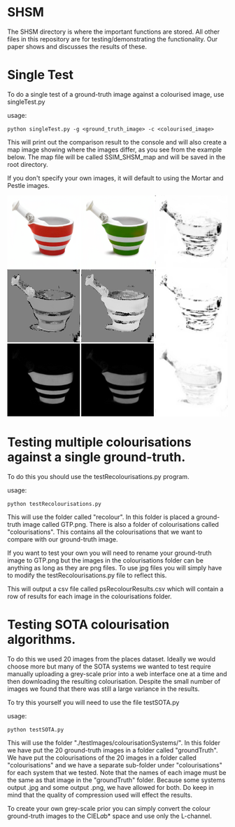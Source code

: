# SHSM

The SHSM directory is where the important functions are stored.  All other
files in this repository are for testing/demonstrating the functionality.
Our paper shows and discusses the results of these.

# Single Test
To do a single test of a ground-truth image against a colourised image, use
singleTest.py

usage:
```shell
python singleTest.py -g <ground_truth_image> -c <colourised_image>
```


This will print out the comparison result to the console and will also create
a map image showing where the images differ, as you see from the example below.
The map file will be called SSIM_SHSM_map and will be saved in the root directory.


If you don't specify your own images, it will default to using the Mortar and
Pestle images.

<img src='./SSIM_SHSM_map.png' width=800>


# Testing multiple colourisations against a single ground-truth.

To do this you should use the testRecolourisations.py program.

usage:
```shell
python testRecolourisations.py
```

This will use the folder called "recolour". In this folder is placed a
ground-truth image called GTP.png. There is also a folder of colourisations
called "colourisations". This contains all the colourisations that we want to
compare with our ground-truth image.

If you want to test your own you will need to rename your ground-truth image to
GTP.png but the images in the colourisations folder can be anything as long as
they are png files. To use jpg files you will simply have to modify the testRecolourisations.py file to reflect this.

This will output a csv file called psRecolourResults.csv which will contain
a row of results for each image in the colourisations folder.


# Testing SOTA colourisation algorithms.

To do this we used 20 images from the places dataset. Ideally we would choose more
but many of the SOTA systems we wanted to test require manually uploading a grey-scale
prior into a web interface one at a time and then downloading the resulting
colourisation. Despite the small number of images we found that there was still
a large variance in the results.

To try this yourself you will need to use the file testSOTA.py

usage:

```shell
python testSOTA.py
```

This will use the folder "./testImages/colourisationSystems/".
In this folder we have put the 20 ground-truth images in a folder called "groundTruth".
We have put the colourisations of the 20 images in a folder called "colourisations"
and we have a separate sub-folder under "colourisations" for each system that we
tested.
Note that the names of each image must be the same as that image in the "groundTruth"
folder. Because some systems output .jpg and some output .png, we have allowed for both.
Do keep in mind that the quality of compression used will effect the results.

To create your own grey-scale prior you can simply convert the colour ground-truth
images to the CIEL*a*b* space and use only the L-channel.
